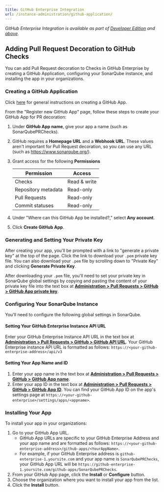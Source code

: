 ```yaml
---
title: GitHub Enterprise Integration
url: /instance-administration/github-application/
---
```

_GitHub Enterprise Integration is available as part of [Developer Edition](https://redirect.sonarsource.com/editions/developer.html) and [above](https://www.sonarsource.com/plans-and-pricing/)._

## Adding Pull Request Decoration to GitHub Checks

You can add Pull Request decoration to Checks in GitHub Enterprise by creating a GitHub Application, configuring your SonarQube instance, and installing the app in your organizations.

### Creating a GitHub Application

Click [here](https://developer.github.com/apps/building-github-apps/creating-a-github-app/) for general instructions on creating a GitHub App.

From the "Register new GitHub App" page, follow these steps to create your GitHub App for PR decoration:

1. Under **GitHub App name**, give your app a name (such as SonarQubePRChecks).
2. GitHub requires a **Homepage URL** and a **Webhook URL**. These values aren't important for Pull Request decoration, so you can use any URL (such as https://www.sonarqube.org/).
3. Grant access for the following **Permissions**

	| Permission          | Access       |
	|---------------------|--------------|
	| Checks              | Read & write |
	| Repository metadata | Read-only    |
	| Pull Requests       | Read-only    |
	| Commit statuses     | Read-only    |

4. Under "Where can this GitHub App be installed?," select **Any account**.
5. Click **Create GitHub App**.

### Generating and Setting Your Private Key

After creating your app, you'll be prompted with a link to "generate a private key" at the top of the page. Click the link to download your `.pem` private key file. You can also download your `.pem` file by scrolling down to "Private Key" and clicking **Generate Private Key**.

After downloading your `.pem` file, you'll need to set your private key in SonarQube global settings by copying and pasting the content of your private key file into the text box at [**Administration > Pull Requests > GitHub > GitHub App private key**](/#sonarqube-admin#/admin/settings?category=pull_request/).

### Configuring Your SonarQube Instance

You'll need to configure the following global settings in SonarQube.

#### Setting Your GitHub Enterprise Instance API URL

Enter your GitHub Enterprise Instance API URL in the text box at [**Administration > Pull Requests > GitHub > GitHub API URL**](/#sonarqube-admin#/admin/settings?category=pull_request/).
Your GitHub Enterprise instance API URL is formatted as follows: `https://<your-github-enterprise-address>/api/v3`

#### Setting Your App Name and ID
 
1. Enter your app name in the text box at [**Administration > Pull Requests > GitHub > GitHub App name**](/#sonarqube-admin#/admin/settings?category=pull_request/).
2. Enter your app ID in the text box at [**Administration > Pull Requests > GitHub > GitHub App ID**](/#sonarqube-admin#/admin/settings?category=pull_request/). You can find your GitHub App ID on the app's settings page at `https://<your-github-enterprise>/settings/apps/<appname>`.

### Installing Your App

To install your app in your organizations:

1. Go to your GitHub App URL.
	* GitHub App URLs are specific to your GitHub Enterprise Address and your app name and are formatted as follows: `https://<your-github-enterprise-address>/github-apps/<YourAppName>`.
	* For example, if your GitHub Enterprise address is `github-enterprise-1.yoursite.com` and your app name is `SonarQubePRChecks`, your GitHub App URL will be `https://github-enterprise-1.yoursite.com/github-apps/SonarQubePRChecks`.
2. From your GitHub App page, click the **Install** or **Configure** button.
3. Choose the organization where you want to install your app from the list.
4. Click the **Install** button.
